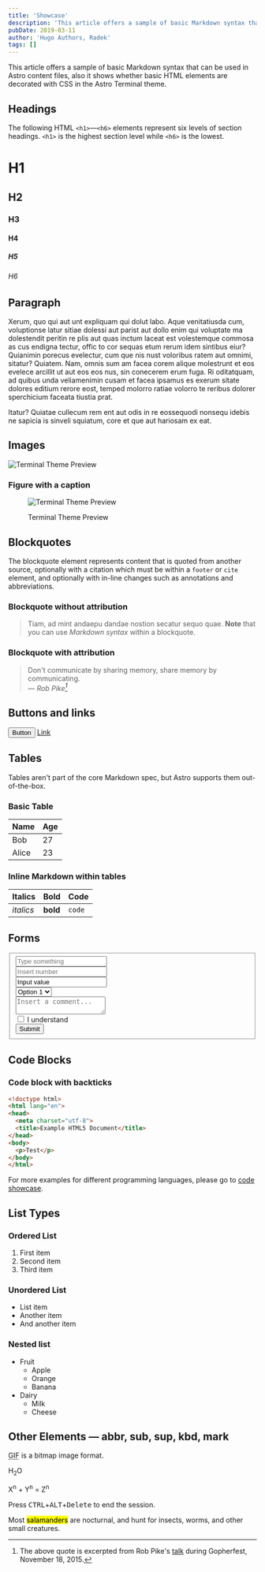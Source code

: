 ```yaml
---
title: 'Showcase'
description: 'This article offers a sample of basic Markdown syntax that can be used in Astro content files, also it shows whether basic HTML elements are decorated with CSS in the Astro Terminal theme.'
pubDate: 2019-03-11
author: 'Hugo Authors, Radek'
tags: []
---
```


This article offers a sample of basic Markdown syntax that can be used in Astro content files, also it shows whether basic HTML elements are decorated with CSS in the Astro Terminal theme.

## Headings

The following HTML `<h1>`—`<h6>` elements represent six levels of section headings. `<h1>` is the highest section level while `<h6>` is the lowest.

# H1
## H2
### H3
#### H4
##### H5
###### H6

## Paragraph

Xerum, quo qui aut unt expliquam qui dolut labo. Aque venitatiusda cum, voluptionse latur sitiae dolessi aut parist aut dollo enim qui voluptate ma dolestendit peritin re plis aut quas inctum laceat est volestemque commosa as cus endigna tectur, offic to cor sequas etum rerum idem sintibus eiur? Quianimin porecus evelectur, cum que nis nust voloribus ratem aut omnimi, sitatur? Quiatem. Nam, omnis sum am facea corem alique molestrunt et eos evelece arcillit ut aut eos eos nus, sin conecerem erum fuga. Ri oditatquam, ad quibus unda veliamenimin cusam et facea ipsamus es exerum sitate dolores editium rerore eost, temped molorro ratiae volorro te reribus dolorer sperchicium faceata tiustia prat.

Itatur? Quiatae cullecum rem ent aut odis in re eossequodi nonsequ idebis ne sapicia is sinveli squiatum, core et que aut hariosam ex eat.

## Images

![Terminal Theme Preview](https://raw.githubusercontent.com/panr/hugo-theme-terminal/refs/heads/master/images/terminal-theme.png?raw=true)

### Figure with a caption

<figure>
  <img src="https://raw.githubusercontent.com/panr/hugo-theme-terminal/refs/heads/master/images/terminal-theme.png?raw=true" alt="Terminal Theme Preview">
  <figcaption>
    <p>Terminal Theme Preview</p>
  </figcaption>
</figure>

## Blockquotes

The blockquote element represents content that is quoted from another source, optionally with a citation which must be within a `footer` or `cite` element, and optionally with in-line changes such as annotations and abbreviations.

### Blockquote without attribution

> Tiam, ad mint andaepu dandae nostion secatur sequo quae.
> **Note** that you can use *Markdown syntax* within a blockquote.

### Blockquote with attribution

> Don't communicate by sharing memory, share memory by communicating.  
> — <cite>Rob Pike[^1]</cite>

[^1]: The above quote is excerpted from Rob Pike's [talk](https://www.youtube.com/watch?v=PAAkCSZUG1c) during Gopherfest, November 18, 2015.

## Buttons and links

<button>Button</button>
<a href="#">Link</a>

## Tables

Tables aren't part of the core Markdown spec, but Astro supports them out-of-the-box.

### Basic Table

| Name | Age |
| ---- | --- |
| Bob | 27 |
| Alice | 23 |

### Inline Markdown within tables

| Italics | Bold | Code |
| ------- | ---- | ---- |
| *italics* | **bold** | `code` |

## Forms

<fieldset>
  <input type="text" placeholder="Type something"><br>
  <input type="number" placeholder="Insert number"><br>
  <input type="text" value="Input value"><br>
  <select>
    <option value="1">Option 1</option>
    <option value="2">Option 2</option>
    <option value="3">Option 3</option>
  </select><br>
  <textarea placeholder="Insert a comment..."></textarea><br>
  <label>
    <input type="checkbox"> I understand<br>
  </label>
  <button type="submit">Submit</button>
</fieldset>

## Code Blocks

### Code block with backticks

```html
<!doctype html>
<html lang="en">
<head>
  <meta charset="utf-8">
  <title>Example HTML5 Document</title>
</head>
<body>
  <p>Test</p>
</body>
</html>
```

For more examples for different programming languages, please go to [code showcase](/blog/code-blocks-examples/).

## List Types

### Ordered List

1. First item
2. Second item
3. Third item

### Unordered List

* List item
* Another item
* And another item

### Nested list

* Fruit
  * Apple
  * Orange
  * Banana
* Dairy
  * Milk
  * Cheese

## Other Elements — abbr, sub, sup, kbd, mark

<abbr title="Graphics Interchange Format">GIF</abbr> is a bitmap image format.

H<sub>2</sub>O

X<sup>n</sup> + Y<sup>n</sup> = Z<sup>n</sup>

Press <kbd>CTRL</kbd>+<kbd>ALT</kbd>+<kbd>Delete</kbd> to end the session.

Most <mark>salamanders</mark> are nocturnal, and hunt for insects, worms, and other small creatures.
